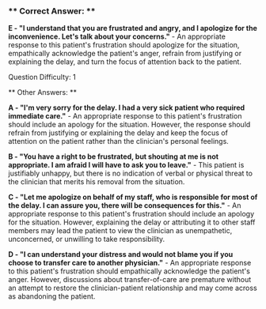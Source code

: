 ### ** Correct Answer: **

**E - "I understand that you are frustrated and angry, and I apologize for the inconvenience. Let's talk about your concerns."** - An appropriate response to this patient's frustration should apologize for the situation, empathically acknowledge the patient's anger, refrain from justifying or explaining the delay, and turn the focus of attention back to the patient.

Question Difficulty: 1

** Other Answers: **

**A - "I'm very sorry for the delay. I had a very sick patient who required immediate care."** - An appropriate response to this patient's frustration should include an apology for the situation. However, the response should refrain from justifying or explaining the delay and keep the focus of attention on the patient rather than the clinician's personal feelings.

**B - "You have a right to be frustrated, but shouting at me is not appropriate. I am afraid I will have to ask you to leave."** - This patient is justifiably unhappy, but there is no indication of verbal or physical threat to the clinician that merits his removal from the situation.

**C - "Let me apologize on behalf of my staff, who is responsible for most of the delay. I can assure you, there will be consequences for this."** - An appropriate response to this patient's frustration should include an apology for the situation. However, explaining the delay or attributing it to other staff members may lead the patient to view the clinician as unempathetic, unconcerned, or unwilling to take responsibility.

**D - "I can understand your distress and would not blame you if you choose to transfer care to another physician."** - An appropriate response to this patient's frustration should empathically acknowledge the patient's anger. However, discussions about transfer-of-care are premature without an attempt to restore the clinician-patient relationship and may come across as abandoning the patient.

